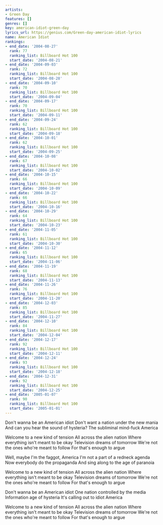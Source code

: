 ```yaml
---
artists:
- Green Day
features: []
genres: []
key: american-idiot-green-day
lyrics_url: https://genius.com/Green-day-american-idiot-lyrics
name: American Idiot
rankings:
- end_date: '2004-08-27'
  rank: 77
  ranking_list: Billboard Hot 100
  start_date: '2004-08-21'
- end_date: '2004-09-03'
  rank: 72
  ranking_list: Billboard Hot 100
  start_date: '2004-08-28'
- end_date: '2004-09-10'
  rank: 70
  ranking_list: Billboard Hot 100
  start_date: '2004-09-04'
- end_date: '2004-09-17'
  rank: 70
  ranking_list: Billboard Hot 100
  start_date: '2004-09-11'
- end_date: '2004-09-24'
  rank: 62
  ranking_list: Billboard Hot 100
  start_date: '2004-09-18'
- end_date: '2004-10-01'
  rank: 62
  ranking_list: Billboard Hot 100
  start_date: '2004-09-25'
- end_date: '2004-10-08'
  rank: 67
  ranking_list: Billboard Hot 100
  start_date: '2004-10-02'
- end_date: '2004-10-15'
  rank: 66
  ranking_list: Billboard Hot 100
  start_date: '2004-10-09'
- end_date: '2004-10-22'
  rank: 66
  ranking_list: Billboard Hot 100
  start_date: '2004-10-16'
- end_date: '2004-10-29'
  rank: 64
  ranking_list: Billboard Hot 100
  start_date: '2004-10-23'
- end_date: '2004-11-05'
  rank: 61
  ranking_list: Billboard Hot 100
  start_date: '2004-10-30'
- end_date: '2004-11-12'
  rank: 65
  ranking_list: Billboard Hot 100
  start_date: '2004-11-06'
- end_date: '2004-11-19'
  rank: 68
  ranking_list: Billboard Hot 100
  start_date: '2004-11-13'
- end_date: '2004-11-26'
  rank: 76
  ranking_list: Billboard Hot 100
  start_date: '2004-11-20'
- end_date: '2004-12-03'
  rank: 85
  ranking_list: Billboard Hot 100
  start_date: '2004-11-27'
- end_date: '2004-12-10'
  rank: 84
  ranking_list: Billboard Hot 100
  start_date: '2004-12-04'
- end_date: '2004-12-17'
  rank: 92
  ranking_list: Billboard Hot 100
  start_date: '2004-12-11'
- end_date: '2004-12-24'
  rank: 93
  ranking_list: Billboard Hot 100
  start_date: '2004-12-18'
- end_date: '2004-12-31'
  rank: 92
  ranking_list: Billboard Hot 100
  start_date: '2004-12-25'
- end_date: '2005-01-07'
  rank: 90
  ranking_list: Billboard Hot 100
  start_date: '2005-01-01'
---
```

Don't wanna be an American idiot
Don't want a nation under the new mania
And can you hear the sound of hysteria?
The subliminal mind-fuck America


Welcome to a new kind of tension
All across the alien nation
Where everything isn't meant to be okay
Television dreams of tomorrow
We're not the ones who're meant to follow
For that's enough to argue


Well, maybe I'm the faggot, America
I'm not a part of a redneck agenda
Now everybody do the propaganda
And sing along to the age of paranoia


Welcome to a new kind of tension
All across the alien nation
Where everything isn't meant to be okay
Television dreams of tomorrow
We're not the ones who're meant to follow
For that's enough to argue

Don't wanna be an American idiot
One nation controlled by the media
Information age of hysteria
It's calling out to idiot America


Welcome to a new kind of tension
All across the alien nation
Where everything isn't meant to be okay
Television dreams of tomorrow
We're not the ones who're meant to follow
For that's enough to argue
